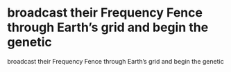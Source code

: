 # broadcast their Frequency Fence through Earth’s grid and begin the genetic

broadcast their Frequency Fence through Earth’s grid and begin the genetic